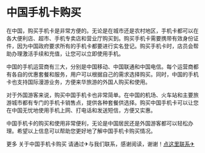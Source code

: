 # 中国手机卡购买

在中国，购买手机卡是非常方便的。无论是在城市还是农村地区，手机卡都可以在各大便利店、超市、手机专卖店和营业厅购买到。购买手机卡需要携带有效身份证件，因为中国政府要求所有的手机卡都要进行实名登记。购买手机卡时，店员会帮助办理激活手续和充值，让您可以立即使用手机。

中国的手机运营商有三大，分别是中国移动、中国联通和中国电信。每个运营商都有各自的优惠套餐和服务，用户可以根据自己的需求选择购买。同时，中国的手机卡也支持国际漫游业务，方便来华旅游的外国人购买和使用。

对于外国游客来说，购买中国手机卡也非常简单。在中国的机场、火车站和主要旅游城市都有专门的手机卡销售点，提供各种套餐供选择。购买中国手机卡可以让您在中国无忧地使用手机上网、打电话和发送短信，方便又实惠。

中国手机卡的购买和使用非常便利，无论是中国居民还是外国游客都可以轻松办理。希望以上信息可以帮助您更好地了解中国手机卡购买情况。

更多 关于中国手机卡购买 请通过✈与我们联系，感谢阅读，谢谢！[点这里联系✈](https://c.k02.cc)